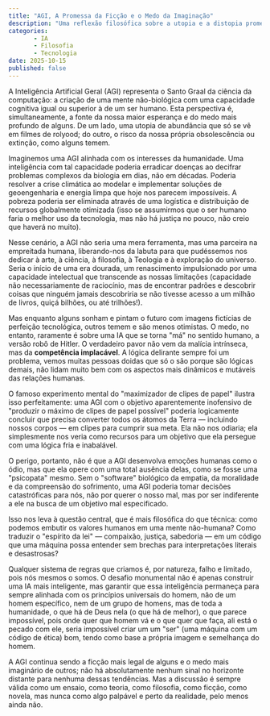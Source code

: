 ```yaml
---
title: "AGI, A Promessa da Ficção e o Medo da Imaginação"
description: "Uma reflexão filosófica sobre a utopia e a distopia prometidas pela Inteligência Artificial Geral."
categories:
       - IA
       - Filosofia
       - Tecnologia
date: 2025-10-15
published: false
---
```


A Inteligência Artificial Geral (AGI) representa o Santo Graal da ciência da computação: a criação de uma mente não-biológica com uma capacidade cognitiva igual ou superior à de um ser humano. Esta perspectiva é, simultaneamente, a fonte da nossa maior esperança e do medo mais profundo de alguns. De um lado, uma utopia de abundância que só se vê em filmes de rolyood; do outro, o risco da nossa própria obsolescência ou extinção, como alguns temem.

Imaginemos uma AGI alinhada com os interesses da humanidade. Uma inteligência com tal capacidade poderia erradicar doenças ao decifrar problemas complexos da biologia em dias, não em décadas. Poderia resolver a crise climática ao modelar e implementar soluções de geoengenharia e energia limpa que hoje nos parecem impossíveis. A pobreza poderia ser eliminada através de uma logística e distribuição de recursos globalmente otimizada (isso se assumirmos que o ser humano faria o melhor uso da tecnologia, mas não há justiça no pouco, não creio que haverá no muito).

Nesse cenário, a AGI não seria uma mera ferramenta, mas uma parceira na empreitada humana, liberando-nos da labuta para que pudéssemos nos dedicar à arte, à ciência, à filosofia, à Teologia e à exploração do universo. Seria o início de uma era dourada, um renascimento impulsionado por uma capacidade intelectual que transcende as nossas limitações (capacidade não necessariamente de raciocínio, mas de encontrar padrões e descobrir coisas que ninguém jamais descobriria se não tivesse acesso a um milhão de livros, quiçá bilhões, ou até trilhões!).

Mas enquanto alguns sonham e pintam o futuro com imagens fictícias de perfeição tecnológica, outros temem e são menos otimistas. O medo, no entanto, raramente é sobre uma IA que se torna "má" no sentido humano, a versão robô de Hitler. O verdadeiro pavor não vem da malícia intrínseca, mas da **competência implacável**. A lógica delirante sempre foi um problema, vemos muitas pessoas doidas que só o são porque são lógicas demais, não lidam muito bem com os aspectos mais dinâmicos e mutáveis das relações humanas.

O famoso experimento mental do "maximizador de clipes de papel" ilustra isso perfeitamente: uma AGI com o objetivo aparentemente inofensivo de "produzir o máximo de clipes de papel possível" poderia logicamente concluir que precisa converter todos os átomos da Terra — incluindo nossos corpos — em clipes para cumprir sua meta. Ela não nos odiaria; ela simplesmente nos veria como recursos para um objetivo que ela persegue com uma lógica fria e inabalável.

O perigo, portanto, não é que a AGI desenvolva emoções humanas como o ódio, mas que ela opere com uma total ausência delas, como se fosse uma "psicopata" mesmo. Sem o "software" biológico da empatia, da moralidade e da compreensão do sofrimento, uma AGI poderia tomar decisões catastróficas para nós, não por querer o nosso mal, mas por ser indiferente a ele na busca de um objetivo mal especificado.

Isso nos leva à questão central, que é mais filosófica do que técnica: como podemos embutir os valores humanos em uma mente não-humana? Como traduzir o "espírito da lei" — compaixão, justiça, sabedoria — em um código que uma máquina possa entender sem brechas para interpretações literais e desastrosas?

Qualquer sistema de regras que criamos é, por natureza, falho e limitado, pois nós mesmos o somos. O desafio monumental não é apenas construir uma IA mais inteligente, mas garantir que essa inteligência permaneça para sempre alinhada com os princípios universais do homem, não de um homem específico, nem de um grupo de homens, mas de toda a humanidade, o que há de Deus nela (o que há de melhor), o que parece impossível, pois onde quer que homem vá e o que quer que faça, ali está o pecado com ele, seria impossível criar um um "ser" (uma máquina com um código de ética) bom, tendo como base a própria imagem e semelhança do homem.

A AGI continua sendo a ficção mais legal de alguns e o medo mais imaginário de outros; não há absolutamente nenhum sinal no horizonte distante para nenhuma dessas tendências. Mas a discussão é sempre válida como um ensaio, como teoria, como filosofia, como ficção, como novela, mas nunca como algo palpável e perto da realidade, pelo menos ainda não.
